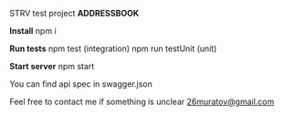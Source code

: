STRV test project **ADDRESSBOOK**

**Install**
npm i

**Run tests**
npm test (integration)
npm run testUnit (unit)

**Start server**
npm start

You can find api spec in swagger.json

Feel free to contact me if something is unclear 26muratov@gmail.com